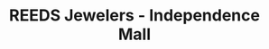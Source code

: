 ---
title: "REEDS Jewelers - Independence Mall"
url: /wilmington/reeds-jewelers-independence-mall/
shop: jewelry
---